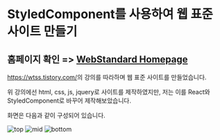# StyledComponent를 사용하여 웹 표준 사이트 만들기
## 홈페이지 확인 => <a href="https://eastshine94.github.io/WebStandard_with_StyledComponent/">WebStandard Homepage</a> 

<a href ="https://wtss.tistory.com/">https://wtss.tistory.com/</a>의 강의를 따라하며 웹 표준 사이트를 만들었습니다.  

위 강의에선 html, css, js, jquery로 사이트를 제작하였지만, 저는 이를 React와 StyledComponent로 바꾸어 제작해보았습니다.

화면은 다음과 같이 구성되어 있습니다.  

<img src="https://user-images.githubusercontent.com/41350459/80855058-9f039e00-8c78-11ea-8b64-e7cfb813b0ce.PNG" alt="top"/>
<img src="https://user-images.githubusercontent.com/41350459/80855060-9f9c3480-8c78-11ea-9c2b-ec9792538161.PNG" alt="mid"/>
<img src="https://user-images.githubusercontent.com/41350459/80855061-a0cd6180-8c78-11ea-8f6e-866074133feb.PNG" alt="bottom"/>
